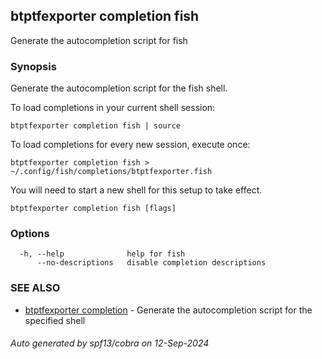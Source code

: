 ## btptfexporter completion fish

Generate the autocompletion script for fish

### Synopsis

Generate the autocompletion script for the fish shell.

To load completions in your current shell session:

	btptfexporter completion fish | source

To load completions for every new session, execute once:

	btptfexporter completion fish > ~/.config/fish/completions/btptfexporter.fish

You will need to start a new shell for this setup to take effect.


```
btptfexporter completion fish [flags]
```

### Options

```
  -h, --help              help for fish
      --no-descriptions   disable completion descriptions
```

### SEE ALSO

* [btptfexporter completion](btptfexporter_completion.md)	 - Generate the autocompletion script for the specified shell

###### Auto generated by spf13/cobra on 12-Sep-2024
